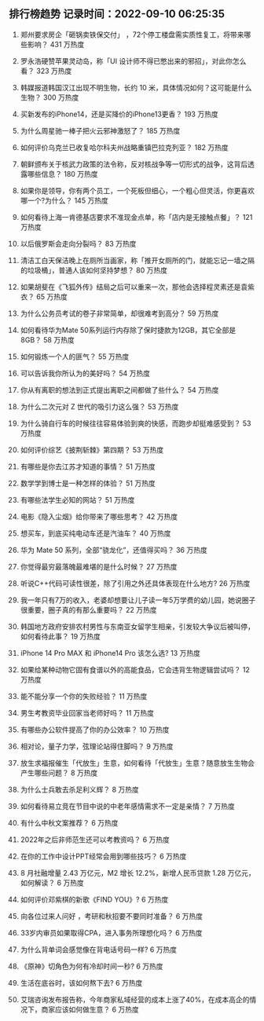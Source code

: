 
## 排行榜趋势 记录时间：2022-09-10 06:25:35
  
  1. 郑州要求房企「砸锅卖铁保交付」 ，72个停工楼盘需实质性复工，将带来哪些影响？ 431 万热度
    
  2. 罗永浩硬赞苹果灵动岛，称「UI 设计师不得已憋出来的邪招」，对此你怎么看？ 323 万热度
    
  3. 韩媒报道韩国汉江出现不明生物，长约 10 米，具体情况如何？这可能是什么生物？ 300 万热度
    
  4. 买新发布的iPhone14，还是买降价的iPhone13更香？ 193 万热度
    
  5. 为什么周星驰一棒子把火云邪神激怒了？ 185 万热度
    
  6. 如何评价乌克兰已收复哈尔科夫州战略重镇巴拉克列亚？ 182 万热度
    
  7. 朝鲜颁布关于核武力政策的法令称，反对核战争等一切形式的战争，这背后透露哪些信息？ 180 万热度
    
  8. 如果你是领导，你有两个员工，一个死板但细心，一个粗心但灵活，你更喜欢哪一个?为什么？ 145 万热度
    
  9. 如何看待上海一肯德基店要求不准现金点单，称「店内是无接触点餐」？ 121 万热度
    
  10. 以后俄罗斯会走向分裂吗？ 83 万热度
    
  11. 清洁工白天保洁晚上在厕所当画家，称「推开女厕所的门，就能忘记一墙之隔的垃圾桶」，普通人该如何坚持梦想？ 80 万热度
    
  12. 如果胡斐在《飞狐外传》结局之后可以重来一次，那他会选择程灵素还是袁紫衣？ 65 万热度
    
  13. 为什么公务员考试的卷子非常简单，却很难考到高分？ 59 万热度
    
  14. 如何看待华为Mate 50系列运行内存除了保时捷款为12GB，其它全部是8GB？ 58 万热度
    
  15. 如何锻炼一个人的匪气？ 55 万热度
    
  16. 可以告诉我你所认为的美好吗？ 54 万热度
    
  17. 你从有离职的想法到正式提出离职之间都做了些什么？ 54 万热度
    
  18. 为什么二次元对 Z 世代的吸引力这么强？ 53 万热度
    
  19. 为什么骑自行车的时候往往容易体验到爽的快感，而跑步却挺难感受到？ 53 万热度
    
  20. 如何评价综艺《披荆斩棘》第四期？ 53 万热度
    
  21. 有哪些是你去江苏才知道的事情？ 51 万热度
    
  22. 数学学到博士是一种怎样的体验？ 51 万热度
    
  23. 有哪些法学生必知的网站？ 51 万热度
    
  24. 电影《隐入尘烟》给你带来了哪些思考？ 42 万热度
    
  25. 想买车，到底买纯电动车还是汽油车？ 40 万热度
    
  26. 华为 Mate 50 系列，全部“骁龙化”，还值得买吗？ 36 万热度
    
  27. 你觉得最穷最落魄最难堪的是什么时候？ 27 万热度
    
  28. 听说C++代码可读性很差，除了引用之外还具体表现在什么地方? 26 万热度
    
  29. 我一年只有7万的收入，老婆却想要让儿子读一年5万学费的幼儿园，她说圈子很重要，圈子真的有那么重要吗？ 22 万热度
    
  30. 韩国地方政府安排农村男性与东南亚女留学生相亲，引发较大争议后被叫停，如何看待此事？ 19 万热度
    
  31. iPhone 14 Pro MAX 和 iPhone14 Pro 该怎么选? 13 万热度
    
  32. 如果给某种动物它固有食谱以外的高能食品，它会违背生物逻辑尝试吗？ 12 万热度
    
  33. 能不能分享一个你的失败经验？ 11 万热度
    
  34. 男生考教资毕业回家当老师好吗？ 11 万热度
    
  35. 有哪些办公软件提高了你的办公效率？ 10 万热度
    
  36. 相对论，量子力学，弦理论站得住脚吗？ 9 万热度
    
  37. 放生求福报催生「代放生」生意，如何看待「代放生」生意？随意放生生物会产生哪些问题？ 8 万热度
    
  38. 为什么士兵敢去杀足利义辉？ 8 万热度
    
  39. 如何看待易立竞在节目中说的中老年感情需求不一定是亲情？ 7 万热度
    
  40. 有什么中秋文案推荐？ 6 万热度
    
  41. 2022年之后非师范生还可以考教资吗？ 6 万热度
    
  42. 在你的工作中设计PPT经常会用到哪些技巧？ 6 万热度
    
  43. 8 月社融增量 2.43 万亿元，M2 增长 12.2%，新增人民币贷款 1.28 万亿元，如何解读？ 6 万热度
    
  44. 如何评价邓紫棋的新歌《FIND YOU》? 6 万热度
    
  45. 向各位过来人问好 ，考研和秋招要不要同时准备？ 6 万热度
    
  46. 33岁内审员如果取得CPA，进入事务所理想化吗？ 6 万热度
    
  47. 为什么背单词会感觉像在背电话号码一样? 6 万热度
    
  48. 《原神》切角色为何有冷却时间一秒? 6 万热度
    
  49. 生活在底谷时，该如何熬下去? 6 万热度
    
  50. 艾瑞咨询发布报告称，今年商家私域经营的成本上涨了40%，在成本高企的情况下，商家应该如何做生意？ 6 万热度
    
